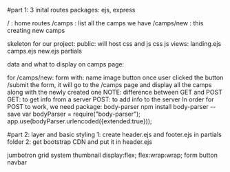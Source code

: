 #part 1: 3 inital routes
packages: ejs, express


/ : home routes
/camps : list all the camps we have
/camps/new : this creating new camps


skeleton for our project:
public: will host css and js 
    css
    js
views:
    landing.ejs
    camps.ejs
    new.ejs
    partials
    
data and what to display on camps page:

for /camps/new:
form with:
    name
    image
    button
        once user clicked the button /submit the form, it will go to the /camps page and display all the camps along with the newly created one
        NOTE: difference between GET and POST
                GET: to get info from a server
                POST: to add info to the server
        In order for POST to work, we need package:
                body-parser
                    npm install body-parser --save
                    var bodyParser = require("body-parser");
                    app.use(bodyParser.urlencoded({extended:true}));

                    
#part 2: layer and basic styling
1: create header.ejs and footer.ejs in partials folder
2: get bootstrap CDN and put it in header.ejs

jumbotron
grid system
thumbnail
display:flex; flex:wrap:wrap;
form
button
navbar

